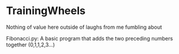 # TrainingWheels
Nothing of value here outside of laughs from me fumbling about

Fibonacci.py:
A basic program that adds the two preceding numbers together (0,1,1,2,3...)
